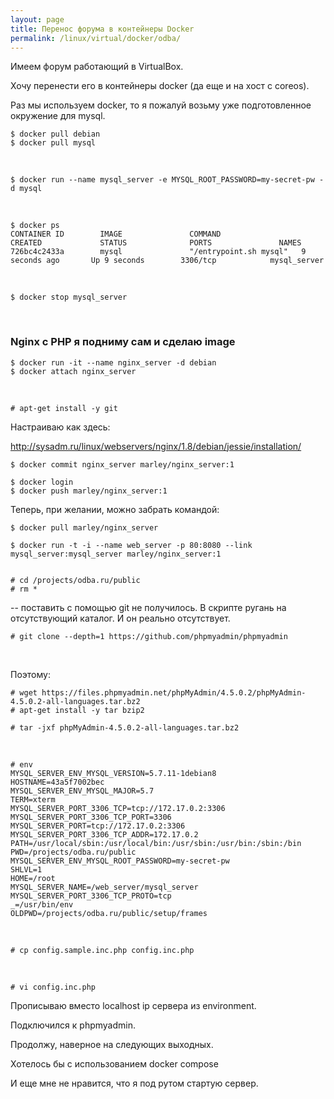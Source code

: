 ```yaml
---
layout: page
title: Перенос форума в контейнеры Docker
permalink: /linux/virtual/docker/odba/
---
```





Имеем форум работающий в VirtualBox.

Хочу перенести его в контейнеры docker (да еще и на хост с coreos).


<!--


Нужен также docker compose, git. И для импорта / экспорта phpmyadmin.


Для начала на bitbucket делаю приватное репо с php скриптами и дампом базы данных.

-->

Раз мы используем docker, то я пожалуй возьму уже подготовленное окружение для mysql.


    $ docker pull debian
    $ docker pull mysql

<br/>


    $ docker run --name mysql_server -e MYSQL_ROOT_PASSWORD=my-secret-pw -d mysql

<br/>

    $ docker ps
    CONTAINER ID        IMAGE               COMMAND                  CREATED             STATUS              PORTS               NAMES
    726bc4c2433a        mysql               "/entrypoint.sh mysql"   9 seconds ago       Up 9 seconds        3306/tcp            mysql_server

<br/>

    $ docker stop mysql_server

<br/>

### Nginx c PHP я подниму сам и сделаю image


    $ docker run -it --name nginx_server -d debian
    $ docker attach nginx_server

<br/>

    # apt-get install -y git

Настраиваю как здесь:

http://sysadm.ru/linux/webservers/nginx/1.8/debian/jessie/installation/


    $ docker commit nginx_server marley/nginx_server:1

    $ docker login
    $ docker push marley/nginx_server:1


Теперь, при желании, можно забрать командой:

    $ docker pull marley/nginx_server



<!--

===================================================



    $ vi docker-compose.yml

<br/>

    web_server:
     image: marley/nginx_server
     ports:
        - "80:8080"
     links:
        - mysql_server       

    mysql_server:
      image: mysql:latest
      environment:
        MYSQL_ROOT_PASSWORD: "my-secret-pw"

<br/>


    $ docker-compose up --no-deps -d web_server


-->


    $ docker run -t -i --name web_server -p 80:8080 --link mysql_server:mysql_server marley/nginx_server:1


    # cd /projects/odba.ru/public
    # rm *


-- поставить с помощью git не получилось. В скрипте ругань на отсутствующий каталог. И он реально отсутствует.

    # git clone --depth=1 https://github.com/phpmyadmin/phpmyadmin

<br/>

Поэтому:

    # wget https://files.phpmyadmin.net/phpMyAdmin/4.5.0.2/phpMyAdmin-4.5.0.2-all-languages.tar.bz2
    # apt-get install -y tar bzip2

    # tar -jxf phpMyAdmin-4.5.0.2-all-languages.tar.bz2

<br/>

    # env
    MYSQL_SERVER_ENV_MYSQL_VERSION=5.7.11-1debian8
    HOSTNAME=43a5f7002bec
    MYSQL_SERVER_ENV_MYSQL_MAJOR=5.7
    TERM=xterm
    MYSQL_SERVER_PORT_3306_TCP=tcp://172.17.0.2:3306
    MYSQL_SERVER_PORT_3306_TCP_PORT=3306
    MYSQL_SERVER_PORT=tcp://172.17.0.2:3306
    MYSQL_SERVER_PORT_3306_TCP_ADDR=172.17.0.2
    PATH=/usr/local/sbin:/usr/local/bin:/usr/sbin:/usr/bin:/sbin:/bin
    PWD=/projects/odba.ru/public
    MYSQL_SERVER_ENV_MYSQL_ROOT_PASSWORD=my-secret-pw
    SHLVL=1
    HOME=/root
    MYSQL_SERVER_NAME=/web_server/mysql_server
    MYSQL_SERVER_PORT_3306_TCP_PROTO=tcp
    _=/usr/bin/env
    OLDPWD=/projects/odba.ru/public/setup/frames


<br/>

    # cp config.sample.inc.php config.inc.php

<br/>

    # vi config.inc.php

Прописываю вместо localhost ip сервера из environment.


Подключился к phpmyadmin.


Продолжу, наверное на следующих выходных.


Хотелось бы с использованием docker compose

И еще мне не нравится, что я под рутом стартую сервер.
